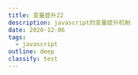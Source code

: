 ```yaml
---
title: 变量提升22
description: javascript的变量提升机制
date: 2020-12-06
tags:
  - javascript
outline: deep
classify: test
---
```

